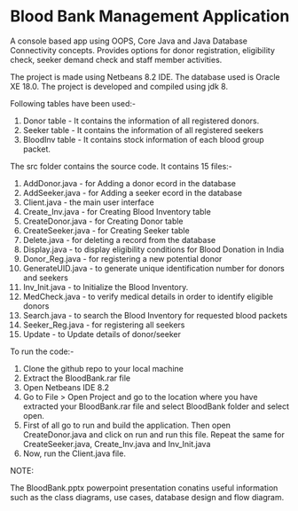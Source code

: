# Blood Bank Management Application 

A console based app using OOPS, Core Java and Java Database Connectivity concepts. Provides options for donor registration, eligibility check, seeker demand check and staff member activities.

The project is made using Netbeans 8.2 IDE. The database used is Oracle XE 18.0. The project is developed and compiled 
using jdk 8. 

Following tables have been used:-

1. Donor table - It contains the information of all registered donors.
2. Seeker table - It contains the information of all registered seekers
3. BloodInv table - It contains stock information of each blood group packet.

The src folder contains the source code.
It contains 15 files:-
1. AddDonor.java - for Adding a donor ecord in the database
1. AddSeeker.java - for Adding a seeker ecord in the database
3. Client.java - the main user interface
4. Create_Inv.java - for Creating Blood Inventory table
5. CreateDonor.java - for Creating Donor table
6. CreateSeeker.java - for Creating Seeker table
7. Delete.java - for deleting a record from the database
8. Display.java - to display eligibility conditions for Blood Donation in India
9. Donor_Reg.java - for registering a new potential donor
10. GenerateUID.java - to generate unique identification number for donors and seekers
11. Inv_Init.java - to Initialize the Blood Inventory.
12. MedCheck.java - to verify medical details in order to identify eligible donors
13. Search.java - to search the Blood Inventory for requested blood packets
14. Seeker_Reg.java - for registering all seekers
15. Update - to Update details of donor/seeker 

To run the code:-
1. Clone the github repo to your local machine
2. Extract the BloodBank.rar file 
3. Open Netbeans IDE 8.2
4. Go to File > Open Project and go to the location where you have extracted your BloodBank.rar file and select 
   BloodBank folder and select open.
5. First of all go to run and build the application. Then open CreateDonor.java and click on run and run this file. 
   Repeat the same for CreateSeeker.java, Create_Inv.java and Inv_Init.java
6. Now, run the Client.java file.

NOTE:

The BloodBank.pptx powerpoint presentation conatins useful information such as the class diagrams, use cases, database design and flow diagram.
 
